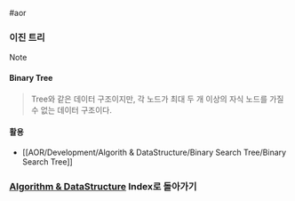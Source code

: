 #aor 
### 이진 트리
>[!note]
>#### Binary Tree
>
>>Tree와 같은 데이터 구조이지만, 각 노드가 최대 두 개 이상의 자식 노드를 가질 수 없는 데이터 구조이다.

#### 활용
- [[AOR/Development/Algorith & DataStructure/Binary Search Tree/Binary Search Tree]]

### [Algorithm & DataStructure](../../../Dev-Index/Algorithm%20&%20DataStructure.md) Index로 돌아가기
